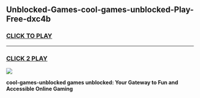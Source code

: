 
## Unblocked-Games-cool-games-unblocked-Play-Free-dxc4b
<h3>
<a href="https://premium76.site?title=cool-games-unblocked&ref=18A1">CLICK TO PLAY</a></h3>
<hr>

<h3>
<a href="https://premium76.site?title=cool-games-unblocked&ref=18A1">CLICK 2 PLAY</a>
  
</h3>

<a href="https://premium76.site?title=cool-games-unblocked&ref=18A1"><img src="https://clearcache.store/games.png"></a>


**cool-games-unblocked games unblocked: Your Gateway to Fun and Accessible Online Gaming**

